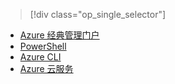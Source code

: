 >[!div class="op_single_selector"]
- [Azure 经典管理门户](../articles/load-balancer/load-balancer-get-started-internet-classic-portal.md)
- [PowerShell](../articles/load-balancer/load-balancer-get-started-internet-classic-ps.md)
- [Azure CLI](../articles/load-balancer/load-balancer-get-started-internet-classic-cli.md)
- [Azure 云服务](../articles/load-balancer/load-balancer-get-started-internet-classic-cloud.md)

<!---HONumber=Mooncake_0822_2016-->